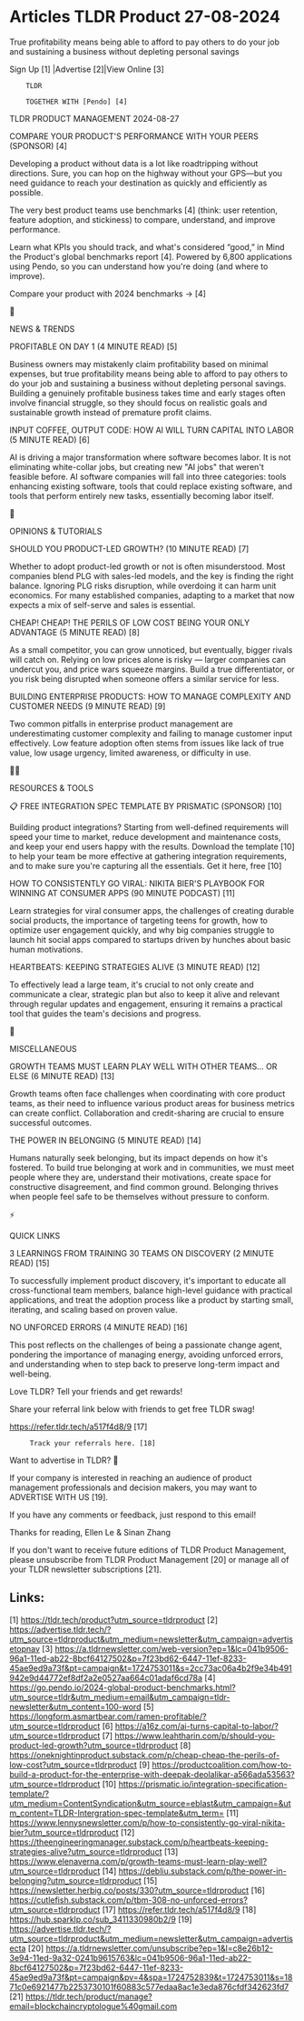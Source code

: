 # Articles TLDR Product 27-08-2024

True profitability means being able to afford to pay others to do your
job and sustaining a business without depleting personal savings  

 Sign Up [1] |Advertise [2]|View Online [3] 

		TLDR 

		TOGETHER WITH [Pendo] [4]

TLDR PRODUCT MANAGEMENT 2024-08-27

 COMPARE YOUR PRODUCT'S PERFORMANCE WITH YOUR PEERS (SPONSOR) [4] 

 Developing a product without data is a lot like roadtripping without
directions. Sure, you can hop on the highway without your GPS—but
you need guidance to reach your destination as quickly and efficiently
as possible.

The very best product teams use benchmarks [4] (think: user retention,
feature adoption, and stickiness) to compare, understand, and improve
performance. 

Learn what KPIs you should track, and what's considered “good,” in
Mind the Product's global benchmarks report [4]. Powered by 6,800
applications using Pendo, so you can understand how you're doing (and
where to improve). 

Compare your product with 2024 benchmarks → [4]

📱 

NEWS & TRENDS

 PROFITABLE ON DAY 1 (4 MINUTE READ) [5] 

 Business owners may mistakenly claim profitability based on minimal
expenses, but true profitability means being able to afford to pay
others to do your job and sustaining a business without depleting
personal savings. Building a genuinely profitable business takes time
and early stages often involve financial struggle, so they should
focus on realistic goals and sustainable growth instead of premature
profit claims. 

 INPUT COFFEE, OUTPUT CODE: HOW AI WILL TURN CAPITAL INTO LABOR (5
MINUTE READ) [6] 

 AI is driving a major transformation where software becomes labor. It
is not eliminating white-collar jobs, but creating new "AI jobs" that
weren't feasible before. AI software companies will fall into three
categories: tools enhancing existing software, tools that could
replace existing software, and tools that perform entirely new tasks,
essentially becoming labor itself. 

🚀 

OPINIONS & TUTORIALS

 SHOULD YOU PRODUCT-LED GROWTH? (10 MINUTE READ) [7] 

 Whether to adopt product-led growth or not is often misunderstood.
Most companies blend PLG with sales-led models, and the key is finding
the right balance. Ignoring PLG risks disruption, while overdoing it
can harm unit economics. For many established companies, adapting to a
market that now expects a mix of self-serve and sales is essential. 

 CHEAP! CHEAP! THE PERILS OF LOW COST BEING YOUR ONLY ADVANTAGE (5
MINUTE READ) [8] 

 As a small competitor, you can grow unnoticed, but eventually, bigger
rivals will catch on. Relying on low prices alone is risky — larger
companies can undercut you, and price wars squeeze margins. Build a
true differentiator, or you risk being disrupted when someone offers a
similar service for less. 

 BUILDING ENTERPRISE PRODUCTS: HOW TO MANAGE COMPLEXITY AND CUSTOMER
NEEDS (9 MINUTE READ) [9] 

 Two common pitfalls in enterprise product management are
underestimating customer complexity and failing to manage customer
input effectively. Low feature adoption often stems from issues like
lack of true value, low usage urgency, limited awareness, or
difficulty in use. 

🧑‍💻 

RESOURCES & TOOLS

 📋 FREE INTEGRATION SPEC TEMPLATE BY PRISMATIC (SPONSOR) [10] 

 Building product integrations? Starting from well-defined
requirements will speed your time to market, reduce development and
maintenance costs, and keep your end users happy with the results.
Download the template [10] to help your team be more effective at
gathering integration requirements, and to make sure you're capturing
all the essentials. Get it here, free [10] 

 HOW TO CONSISTENTLY GO VIRAL: NIKITA BIER'S PLAYBOOK FOR WINNING AT
CONSUMER APPS (90 MINUTE PODCAST) [11] 

 Learn strategies for viral consumer apps, the challenges of creating
durable social products, the importance of targeting teens for growth,
how to optimize user engagement quickly, and why big companies
struggle to launch hit social apps compared to startups driven by
hunches about basic human motivations. 

 HEARTBEATS: KEEPING STRATEGIES ALIVE (3 MINUTE READ) [12] 

 To effectively lead a large team, it's crucial to not only create and
communicate a clear, strategic plan but also to keep it alive and
relevant through regular updates and engagement, ensuring it remains a
practical tool that guides the team's decisions and progress. 

🎁 

MISCELLANEOUS

 GROWTH TEAMS MUST LEARN PLAY WELL WITH OTHER TEAMS... OR ELSE (6
MINUTE READ) [13] 

 Growth teams often face challenges when coordinating with core
product teams, as their need to influence various product areas for
business metrics can create conflict. Collaboration and credit-sharing
are crucial to ensure successful outcomes. 

 THE POWER IN BELONGING (5 MINUTE READ) [14] 

 Humans naturally seek belonging, but its impact depends on how it's
fostered. To build true belonging at work and in communities, we must
meet people where they are, understand their motivations, create space
for constructive disagreement, and find common ground. Belonging
thrives when people feel safe to be themselves without pressure to
conform. 

⚡ 

QUICK LINKS

 3 LEARNINGS FROM TRAINING 30 TEAMS ON DISCOVERY (2 MINUTE READ) [15] 

 To successfully implement product discovery, it's important to
educate all cross-functional team members, balance high-level guidance
with practical applications, and treat the adoption process like a
product by starting small, iterating, and scaling based on proven
value. 

 NO UNFORCED ERRORS (4 MINUTE READ) [16] 

 This post reflects on the challenges of being a passionate change
agent, pondering the importance of managing energy, avoiding unforced
errors, and understanding when to step back to preserve long-term
impact and well-being. 

Love TLDR? Tell your friends and get rewards!

 Share your referral link below with friends to get free TLDR swag! 

 https://refer.tldr.tech/a517f4d8/9 [17] 

		 Track your referrals here. [18] 

Want to advertise in TLDR? 📰

 If your company is interested in reaching an audience of product
management professionals and decision makers, you may want to
ADVERTISE WITH US [19]. 

 If you have any comments or feedback, just respond to this email! 

Thanks for reading, 
Ellen Le & Sinan Zhang 

If you don't want to receive future editions of TLDR Product
Management, please unsubscribe from TLDR Product Management [20] or
manage all of your TLDR newsletter subscriptions [21]. 

 

Links:
------
[1] https://tldr.tech/product?utm_source=tldrproduct
[2] https://advertise.tldr.tech/?utm_source=tldrproduct&utm_medium=newsletter&utm_campaign=advertisetopnav
[3] https://a.tldrnewsletter.com/web-version?ep=1&lc=041b9506-96a1-11ed-ab22-8bcf64127502&p=7f23bd62-6447-11ef-8233-45ae9ed9a73f&pt=campaign&t=1724753011&s=2cc73ac06a4b2f9e34b491942e9d44772ef8df2a2e0527aa664c01adaf6cd78a
[4] https://go.pendo.io/2024-global-product-benchmarks.html?utm_source=tldr&utm_medium=email&utm_campaign=tldr-newsletter&utm_content=100-word
[5] https://longform.asmartbear.com/ramen-profitable/?utm_source=tldrproduct
[6] https://a16z.com/ai-turns-capital-to-labor/?utm_source=tldrproduct
[7] https://www.leahtharin.com/p/should-you-product-led-growth?utm_source=tldrproduct
[8] https://oneknightinproduct.substack.com/p/cheap-cheap-the-perils-of-low-cost?utm_source=tldrproduct
[9] https://productcoalition.com/how-to-build-a-product-for-the-enterprise-with-deepak-deolalikar-a566ada53563?utm_source=tldrproduct
[10] https://prismatic.io/integration-specification-template/?utm_medium=ContentSyndication&utm_source=eblast&utm_campaign=&utm_content=TLDR-Intergration-spec-template&utm_term=
[11] https://www.lennysnewsletter.com/p/how-to-consistently-go-viral-nikita-bier?utm_source=tldrproduct
[12] https://theengineeringmanager.substack.com/p/heartbeats-keeping-strategies-alive?utm_source=tldrproduct
[13] https://www.elenaverna.com/p/growth-teams-must-learn-play-well?utm_source=tldrproduct
[14] https://debliu.substack.com/p/the-power-in-belonging?utm_source=tldrproduct
[15] https://newsletter.herbig.co/posts/330?utm_source=tldrproduct
[16] https://cutlefish.substack.com/p/tbm-308-no-unforced-errors?utm_source=tldrproduct
[17] https://refer.tldr.tech/a517f4d8/9
[18] https://hub.sparklp.co/sub_3411330980b2/9
[19] https://advertise.tldr.tech/?utm_source=tldrproduct&utm_medium=newsletter&utm_campaign=advertisecta
[20] https://a.tldrnewsletter.com/unsubscribe?ep=1&l=c8e26b12-3e94-11ed-9a32-0241b9615763&lc=041b9506-96a1-11ed-ab22-8bcf64127502&p=7f23bd62-6447-11ef-8233-45ae9ed9a73f&pt=campaign&pv=4&spa=1724752839&t=1724753011&s=1871c0e6921477b2253730101f60883c577edaa8ac1e3eda876cfdf342623fd7
[21] https://tldr.tech/product/manage?email=blockchaincryptologue%40gmail.com